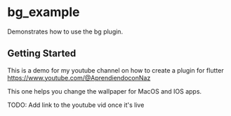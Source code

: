 # bg_example

Demonstrates how to use the bg plugin.

## Getting Started

This is a demo for my youtube channel on how to create a plugin for flutter https://www.youtube.com/@AprendiendoconNaz

This one helps you change the wallpaper for MacOS and IOS apps.


TODO: Add link to the youtube vid once it's live
